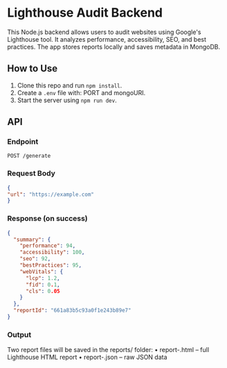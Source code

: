 # Lighthouse Audit Backend

This Node.js backend allows users to audit websites using Google's Lighthouse tool. It analyzes performance, accessibility, SEO, and best practices. The app stores reports locally and saves metadata in MongoDB.

## How to Use

1. Clone this repo and run `npm install`.
2. Create a `.env` file with:
   PORT and mongoURI.
3. Start the server using `npm run dev`.

## API

### Endpoint

`POST /generate`

### Request Body

```json
{
"url": "https://example.com"
}
```

### Response (on success)
```json
{
  "summary": {
    "performance": 94,
    "accessibility": 100,
    "seo": 92,
    "bestPractices": 95,
    "webVitals": {
      "lcp": 1.2,
      "fid": 0.1,
      "cls": 0.05
    }
  },
  "reportId": "661a83b5c93a0f1e243b89e7"
}
```

### Output

Two report files will be saved in the reports/ folder:
•	report-<timestamp>.html – full Lighthouse HTML report
•	report-<timestamp>.json – raw JSON data